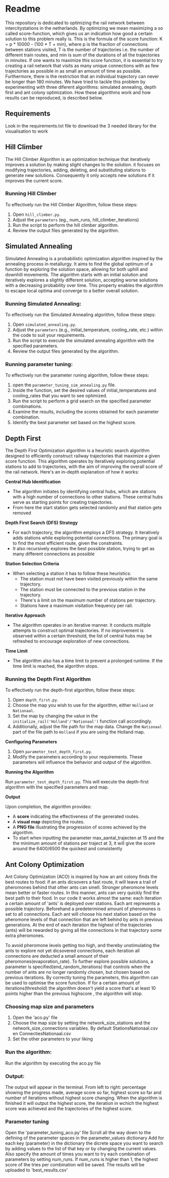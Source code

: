 # Readme

This repository is dedicated to optimizing the rail network between intercitystations in the netherlands. By optimizing we mean maximizing a so called score-function, which gives us an indication how good a certain solution to this problem really is. This is the formula of the score function: K = p * 10000 - (100 * T + min), where p is the fraction of connections between stations visited, T is the number of trajectories i.e. the number of different train routes, and min is sum of the durations of all the trajectories in minutes. If one wants to maximize this score function, it is essential to try creating a rail network that visits as many unique connections with as few trajectories as possible in as small an amount of time as possible. Furthermore, there is the restriction that an individual trajectory can never be longer than 180 minutes. We have tried to tackle this problem by experimenting with three diferent algorithms: simulated annealing, depth first and ant colony optimization. How these algorithms work and how results can be reproduced, is described below.

## Requirements
Look in the requirements.txt file to download the 3 needed library for the visualisation to work

## Hill Climber
The Hill Climber Algorithm is an optimization technique that iteratively improves a solution by making slight changes to the solution. it focuses on modifying trajectories, adding, deleting, and substituting stations to generate new solutions. Consequently it only accepts new solutions if it improves the current score.

### Running Hill Climber

To effectively run the Hill Climber Algorithm, follow these steps:
1. Open `hill_climber.py`.
2. Adjust the `parameters` (eg., num_runs, hill_climber_iterations)
3. Run the script to perform the hill climber algorithm.
4. Review the output files generated by the algorithm.


## Simulated Annealing
Simulated Annealing is a probabilistic optimization algorithm inspired by the annealing process in metallurgy. It aims to find the global optimum of a function by exploring the solution space, allowing for both uphill and downhill movements. The algorithm starts with an initial solution and iteratively explores a slightly different solution, accepting worse solutions with a decreasing probability over time. This property enables the algorithm to escape local optima and converge to a better overall solution.



### Running Simulated Annealing:

To effectively run the Simulated Annealing algorithm, follow these steps:

1. Open `simulated_annealing.py`.
2. Adjust the `parameters` (e.g., initial_temperature, cooling_rate, etc.) within the code to suit your requirements.
3. Run the script to execute the simulated annealing algorithm with the specified parameters.
4. Review the output files generated by the algorithm.

### Running parameter tuning:
To effectively run the parameter runing algorithm, follow these steps:
1. open the `parameter_tuning_sim_annealing.py` file.
2. Inside the function, set the desired values of initial_temperatures and cooling_rates that you want to see optimized.
3. Run the script to perform a grid search on the specified parameter combinations.
4. Examine the results, including the scores obtained for each parameter combination.
5. Identify the best parameter set based on the highest score.


## Depth First

The Depth First Optimization algorithm is a heuristic search algorithm designed to efficiently construct railway trajectories that maximize a given score function. This algorithm operates by iteratively exploring potential stations to add to trajectories, with the aim of improving the overall score of the rail network. Here's an in-depth explanation of how it works:

**Central Hub Identification**
- The algorithm initiates by identifying central hubs, which are stations with a high number of connections to other stations. These central hubs serve as starting points for creating trajectories.
- From here the start station gets selected randomly and that station gets removed 

**Depth First Search (DFS) Strategy**
- For each trajectory, the algorithm employs a DFS strategy. It iteratively adds stations while exploring potential connections. The primary goal is to find the most efficient route, given the constraints. 
- It also recursively explores the best possible station, trying to get as many different connections as possible

**Station Selection Criteria**
- When selecting a station it has to follow these heuristics:
   - The station must not have been visited previously within the same trajectory.
   - The station must be connected to the previous station in the trajectory.
   - There's a limit on the maximum number of stations per trajectory.
   - Stations have a maximum visitation frequency per rail.

**Iterative Approach**
- The algorithm operates in an iterative manner. It conducts multiple attempts to construct optimal trajectories. If no improvement is observed within a certain threshold, the list of central hubs may be refreshed to encourage exploration of new connections.

**Time Limit**
- The algorithm also has a time limit to prevent a prolonged runtime. If the time limit is reached, the algorithm stops.

### Running the Depth First Algorithm

To effectively run the depth-first algorithm, follow these steps:

1. Open `depth_first.py`.
2. Choose the map you wish to use for the algorithm, either `Holland` or `Nationaal`.
3. Set the map by changing the value in the `initialize_rail('Holland'/'Nationaal')` function call accordingly.
4. Additionally, adjust the file path for the map data. Change the `Nationaal` part of the file path to `Holland` if you are using the Holland map.

**Configuring Parameters**

1. Open `parameter_test_depth_first.py`.
2. Modify the parameters according to your requirements.
   These parameters will influence the behavior and output of the algorithm.

**Running the Algorithm**

Run `parameter_test_depth_first.py`. This will execute the depth-first algorithm with the specified parameters and map.

**Output**

Upon completion, the algorithm provides:
- A **score** indicating the effectiveness of the generated routes.
- A **visual map** depicting the routes.
- A **PNG file** illustrating the progression of scores achieved by the algorithm.
- To start when inputting the parameter max_aantal_trajecten at 15 and the the minimum amount of stations
per traject at 3, it will give the score around the 6400/6500 the quickest and consistently 


## Ant Colony Optimization
Ant Colony Optimization (ACO) is inspired by how an ant colony finds the best routes to food: if an ants dicsovers a fast route, it will leave a trail of pheromones behind that other ants can smell. Stronger pheromone levels mean better or faster routes. In this manner, ants can very quickly find the best path to their food. In our code it works almost the same: each iteration a certain amount of 'ants' is deployed over stations. Each ant represents a possible trajectory. Beforehand a predetermined amount of pheromones is set to all connections. Each ant will choose his next station based on the pheromone levels of that connection that are left behind by ants in previous generations. At the end of each iteration the highest of the trajectories (ants) will be rewarded by giving all the connections in that trajectory some extra pheromones. 

To avoid pheromone levels getting too high, and thereby unstimulating the ants to explore not yet dicsovered connections, each iteration all connections are deducted a small amount of their pheromones(evaporation_rate). To further explore possible solutions, a parameter is specified(end_random_iterations) that controls when the number of ants are no longer randomly chosen, but chosen based on previous iterations. By correctly tuning the parameters, this algorithm can be used to optimise the score function. If for a certain amount of iterations(threshold) the algorithm doesn't yield a score that's at least 10 points higher than the previous highscore , the algorithm will stop.

### Choosing map size and parameters
1. Open the 'aco.py' file
2. Choose the map size by setting the network_size_stations and the network_size_connections variables. By default StationsNationaal.csv   en ConnectiesNationaal.csv
3. Set the other parameters to your liking

### Run the algorithm:
Run the algorithm by executing the aco.py file

### Output:
The output will appear in the terminal.
From left to right: percentage showing the progress made, average score so far, highest score so far and number of iterations without highest score changing. When the algorithm is finished it will output the highest score, the iteration in wchich the highest score was achieved and the trajectories of the highest score.

### Parameter tuning
Open the 'parameter_tuning_aco.py' file
Scroll all the way down to the defining of the parameter spaces in the parameter_values dictionary
Add for each key (parameter) in the dictionary the dicrete space you want to search by adding values to the list of that key or by changing the current values.
Also specify the amount of times you want to try each combination of parameters by setting num_runs. If num_runs is higher than 1, the highest score of the tries per combination will be saved.
The results will be uploaded to 'best_results.csv'


